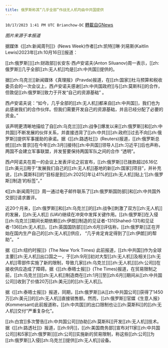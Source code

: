 ```yaml
---
title: 俄罗斯称其“几乎全部”作战无人机均由中共国提供
---
```

`10/17/2023 1:41 PM UTC Brianchow-DC` [轉載自GNews](https://gnews.org/articles/1845336)

*图片来源于本报道*

据媒体《[[zh:新闻周刊]]》(News Week)作者[[zh:凯特]]琳·刘易斯(Kaitlin Lewis)2023年[[zh:10月16日]]报道：

[[zh:俄罗斯]][[zh:财政部]]长安东·西卢安诺夫(Anton Siluanov)周一表示，[[zh:俄罗斯]]几乎全部[[zh:无人机]]均是[[zh:中共国]]提供的。

据[[zh:乌克兰]]新闻媒体《真理报》(Pravda)报道，在[[zh:国家]]杜马预算和税收委员会的一次会议上，西卢安诺夫感谢[[zh:中共国政府]]与[[zh:莫斯科]]的合作，但敦促[[zh:俄罗斯]]致力于开发“自己的资源基础” 。

西卢安诺夫说：“如今，几乎全部的[[zh:无人机]]都来自[[zh:中共国]]，我们也为此感谢我们的合作伙伴。但我们需要开发自己的资源基础，并且已经分配了必要的资金。”

该声明更清晰地描绘了自[[zh:乌克兰]][[zh:战争]]爆发以来[[zh:俄罗斯]]和[[zh:中共国]]不断发展的伙伴关系，并直接违背了[[zh:中共]][[zh:政府]]过去不向[[zh:俄罗斯]]提供军事援助的承诺。据《[[zh:路透社]]》(Reuters)报道，[[zh:俄罗斯总统]][[zh:普京]]在今年[[zh:3月]]接待[[zh:中共国]]领导人[[zh:习近平]]后也声称，两国不会建立军事联盟，并发誓要保持两国军队之间的合作 “透明”。

西卢阿诺夫在周一的会议上发表评论之前宣布，[[zh:俄罗斯]]已拨款超过6.16亿[[zh:美元]]用于“发展我们自己的[[zh:无人机]]基地的新[[zh:国家]]项目”，并补充说，[[zh:莫斯科]]的“目标是到[[zh:2025]]年让41%的[[zh:无人机]]贴上‘[[zh:俄罗斯]]制造’的标签”。”

《[[zh:新闻周刊]]》周一通过电子邮件联系了[[zh:俄罗斯国防部]]和[[zh:中共国外交部]]请求置评。

近20个月来，[[zh:俄罗斯]]和[[zh:乌克兰]]的[[zh:战争]]刺激了双方[[zh:无人机]]的发展，[[zh:无人机]] (UAV)继续在冲突中发挥关键作用。[[zh:俄罗斯]]在入侵[[zh:乌克兰]]期间长期依赖[[zh:伊朗]]制造的见证者\-131(Shahed-131)和见证者\-136[[zh:无人机]]，[[zh:英国国防部]][[zh:6月]]评估称，[[zh:俄罗斯]]正在开始在国内生产自己的[[zh:无人机]]供应， “几乎肯定肯定得到了[[zh:伊朗]]的帮助”。 ”

据《[[zh:纽约时报]]》(The New York Times) 此前报道，[[zh:中共国]]作为全球主要[[zh:无人机]]出口国之一，于[[zh:9月]]初对大型[[zh:无人机]]及相关[[zh:无人机]]零部件实施了新的限制，导致几家[[zh:乌克兰]][[zh:无人机]][[zh:公司]]在接收供应造成了障碍。据《[[zh:泰晤士报]]》(The Times)报道，在贸易限制之前，[[zh:乌克兰]][[zh:无人机]]制造商在[[zh:1月]]至[[zh:6月]]期间从[[zh:中共国公司]]收到了价值20万[[zh:美元]]的[[zh:无人机]]。

据《[[zh:泰晤士报]]》报道，同期，[[zh:俄罗斯]]从[[zh:中共国公司]]获得了1450万[[zh:美元]]的[[zh:无人机]]直接销售额。然而，[[zh:俄罗斯]]官媒《生意人报》(Kommersant)此前报道称，[[zh:中共国]]的出口限制也让[[zh:莫斯科]]的[[zh:无人机]]交付“严重复杂化”。

[[zh:白宫]]多次警告[[zh:中共国公司]]协助[[zh:莫斯科]]开发[[zh:无人机]]技术。据《[[zh:路透社]]》报道，[[zh:9月]]，[[zh:美国商务部]]宣布对11家[[zh:中共国公司]]和5家[[zh:俄罗斯]][[zh:公司]]实施新的贸易限制，称这些[[zh:公司]]为[[zh:俄罗斯]]入侵[[zh:乌克兰]]提供[[zh:无人机]]设备。
